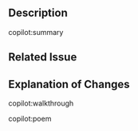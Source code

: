 ## Description

copilot:summary

## Related Issue

## Explanation of Changes

copilot:walkthrough

copilot:poem

